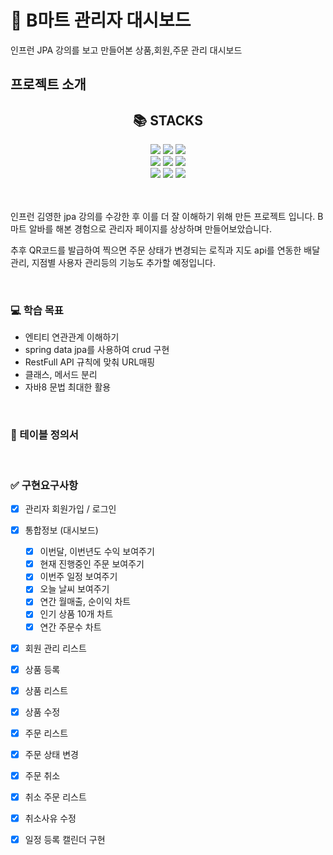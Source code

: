 <div><h1>🛒 B마트 관리자 대시보드 </h1></div>

인프런 JPA 강의를 보고 만들어본 상품,회원,주문 관리 대시보드



## 프로젝트 소개 

<div align=center><h2>📚 STACKS</h2></div>

<div align=center> 
<img src="https://img.shields.io/badge/java-007396?style=for-the-badge&logo=java&logoColor=white"> 
<img src="https://img.shields.io/badge/springboot-6DB33F?style=for-the-badge&logo=springboot&logoColor=white">
<img src="https://img.shields.io/badge/jpa-DD0031?style=for-the-badge&logoColor=white">
<br>

<img src="https://img.shields.io/badge/javascript-F7DF1E?style=for-the-badge&logo=javascript&logoColor=black"> 
<img src="https://img.shields.io/badge/vue.js-4FC08D?style=for-the-badge&logo=vue.js&logoColor=white"> 
<img src="https://img.shields.io/badge/bootstrap-7952B3?style=for-the-badge&logo=bootstrap&logoColor=white">
<br>

<img src="https://img.shields.io/badge/H2-000000?style=for-the-badge&logo=h2&logoColor=white">
<img src="https://img.shields.io/badge/gradle-02303A?style=for-the-badge&logo=gradle&logoColor=white">
<img src="https://img.shields.io/badge/git-F05032?style=for-the-badge&logo=git&logoColor=white">

</div>

<br>
<br>
<p>
인프런 김영한 jpa 강의를 수강한 후 이를 더 잘 이해하기 위해 만든 프로젝트 입니다. B마트 알바를 해본 경험으로 관리자 페이지를 상상하며 만들어보았습니다.

추후 QR코드를 발급하여 찍으면 주문 상태가 변경되는 로직과 지도 api를 연동한 배달 관리, 지점별 사용자 관리등의 기능도 추가할 예정입니다.
</p>
<br>

<div><h3>💻 학습 목표</h3></div>

- 엔티티 연관관계 이해하기
- spring data jpa를 사용하여 crud 구현
- RestFull API 규칙에 맞춰 URL매핑
- 클래스, 메서드 분리
- 자바8 문법 최대한 활용

<br>

<div><h3>📖 테이블 정의서</h3></div>

<br>
<div><h3>✅ 구현요구사항</h3></div>

+ [x] 관리자 회원가입 / 로그인


+ [x] 통합정보 (대시보드)
  + [x] 이번달, 이번년도 수익 보여주기
  + [x] 현재 진행중인 주문 보여주기
  + [x] 이번주 일정 보여주기
  + [x] 오늘 날씨 보여주기
  + [x] 연간 월매출, 순이익 차트
  + [x] 인기 상품 10개 차트
  + [x] 연간 주문수 차트
+ [x] 회원 관리 리스트


+ [x] 상품 등록
+ [x] 상품 리스트
+ [x] 상품 수정

+ [x] 주문 리스트
+ [x] 주문 상태 변경
+ [x] 주문 취소

+ [x] 취소 주문 리스트
+ [x] 취소사유 수정

+ [x] 일정 등록 캘린더 구현